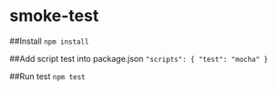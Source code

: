# smoke-test

##Install
``
npm install
``

##Add script test into package.json
``
"scripts": {
    "test": "mocha"
  }
``

##Run test
``
npm test
``